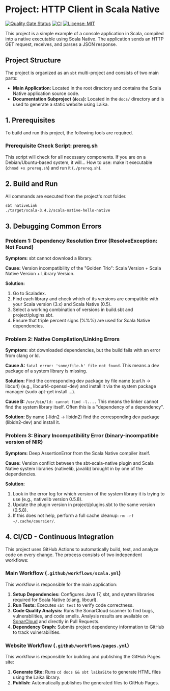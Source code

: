 # Project: HTTP Client in Scala Native
[![Quality Gate Status](https://sonarcloud.io/api/project_badges/measure?project=Goldmak_scala-native&metric=alert_status)](https://sonarcloud.io/summary/new_code?id=Goldmak_scala-native) [![CI](https://github.com/Goldmak/scala-native/actions/workflows/scala.yml/badge.svg)](https://github.com/Goldmak/scala-native/actions/workflows/scala.yml) [![License: MIT](https://img.shields.io/badge/License-MIT-yellow.svg)](https://opensource.org/licenses/MIT)

This project is a simple example of a console application in Scala, compiled into a native executable using Scala Native. The application sends an HTTP GET request, receives, and parses a JSON response.

## Project Structure
The project is organized as an `sbt` multi-project and consists of two main parts:
*   **Main Application:** Located in the root directory and contains the Scala Native application source code.
*   **Documentation Subproject (`docs`):** Located in the `docs/` directory and is used to generate a static website using Laika.

## 1. Prerequisites
To build and run this project, the following tools are required.

### Prerequisite Check Script: prereq.sh
This script will check for all necessary components. If you are on a Debian/Ubuntu-based system, it will...
How to use: make it executable (`chmod +x prereq.sh`) and run it (`./prereq.sh`).

## 2. Build and Run
All commands are executed from the project's root folder.
```bash
sbt nativeLink
./target/scala-3.4.2/scala-native-hello-native
```

## 3. Debugging Common Errors
### Problem 1: Dependency Resolution Error (ResolveException: Not Found)
**Symptom:** sbt cannot download a library.

**Cause:** Version incompatibility of the "Golden Trio": Scala Version + Scala Native Version + Library Version.

**Solution:**

1.  Go to Scaladex.
2.  Find each library and check which of its versions are compatible with your Scala version (3.x) and Scala Native (0.5).
3.  Select a working combination of versions in build.sbt and project/plugins.sbt.
4.  Ensure that triple percent signs (%%%) are used for Scala Native dependencies.

### Problem 2: Native Compilation/Linking Errors
**Symptom:** sbt downloaded dependencies, but the build fails with an error from clang or ld.

**Cause A:** `fatal error: 'some/file.h' file not found`. This means a dev package of a system library is missing.

**Solution:** Find the corresponding dev package by file name (curl.h -> libcurl) (e.g., libcurl4-openssl-dev) and install it via the system package manager (sudo apt-get install ...).

**Cause B:** `/usr/bin/ld: cannot find -l....` This means the linker cannot find the system library itself. Often this is a "dependency of a dependency".

**Solution:** By name (-lidn2 -> libidn2) find the corresponding dev package (libidn2-dev) and install it.

### Problem 3: Binary Incompatibility Error (binary-incompatible version of NIR)
**Symptom:** Deep AssertionError from the Scala Native compiler itself.

**Cause:** Version conflict between the sbt-scala-native plugin and Scala Native system libraries (nativelib, javalib) brought in by one of the dependencies.

**Solution:**

1.  Look in the error log for which version of the system library it is trying to use (e.g., nativelib version 0.5.8).
2.  Update the plugin version in project/plugins.sbt to the same version (0.5.8).
3.  If this does not help, perform a full cache cleanup: `rm -rf ~/.cache/coursier/`.

## 4. CI/CD - Continuous Integration
This project uses GitHub Actions to automatically build, test, and analyze code on every change. The process consists of two independent workflows:

### Main Workflow (`.github/workflows/scala.yml`)
This workflow is responsible for the main application:
1.  **Setup Dependencies:** Configures Java 17, sbt, and system libraries required for Scala Native (clang, libcurl).
2.  **Run Tests:** Executes `sbt test` to verify code correctness.
3.  **Code Quality Analysis:** Runs the SonarCloud scanner to find bugs, vulnerabilities, and code smells. Analysis results are available on [SonarCloud](https://sonarcloud.io/summary/new_code?id=Goldmak_scala-native) and directly in Pull Requests.
4.  **Dependency Graph:** Submits project dependency information to GitHub to track vulnerabilities.

### Website Workflow (`.github/workflows/pages.yml`)
This workflow is responsible for building and publishing the GitHub Pages site:
1.  **Generate Site:** Runs `cd docs && sbt laikaSite` to generate HTML files using the Laika library.
2.  **Publish:** Automatically publishes the generated files to GitHub Pages.